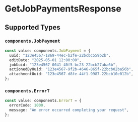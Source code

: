# GetJobPaymentsResponse


## Supported Types

### `components.JobPayment`

```typescript
const value: components.JobPayment = {
  uuid: "123e4567-1869-44ec-b2fe-22bcbc559b2b",
  editDate: "2025-05-01 12:00:00",
  jobUuid: "123e4567-0041-40f5-bc23-22bcb27aba6b",
  actionedByUuid: "123e4567-9f2b-4646-865f-22bcb02ba56b",
  attachmentUuid: "123e4567-d8fe-44f1-9987-22bcb10e012b",
};
```

### `components.ErrorT`

```typescript
const value: components.ErrorT = {
  errorCode: 1000,
  message: "An error occurred completing your request",
};
```

